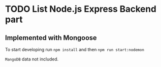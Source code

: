 # TODO List Node.js Express Backend part
## Implemented with Mongoose

To start developing run `npm install` and then `npm run start:nodemon`

`MangoDB` data not included.
